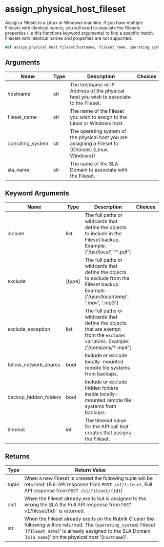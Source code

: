 # assign_physical_host_fileset

Assign a Fileset to a Linux or Windows machine. If you have multiple Filesets with identical names, you will need to populate the Filesets properties (i.e this functions keyword arguments) to find a specific match. Filesets with identical names and properties are not supported.
```py
def assign_physical_host_fileset(hostname, fileset_name, operating_system, sla_name, include=None, exclude=None, exclude_exception=None, follow_network_shares=False, backup_hidden_folders=False, timeout=30)
```

## Arguments
| Name        | Type | Description                                                                 | Choices |
|-------------|------|-----------------------------------------------------------------------------|---------|
| hostname  | str  | The hostname or IP Address of the physical host you wish to associate to the Fileset. |         |
| fileset_name  | str  | The name of the Fileset you wish to assign to the Linux or Windows host. |         |
| operating_system  | str  | The operating system of the physical host you are assigning a Fileset to. (Choices: {Linux, Windows}) |         |
| sla_name  | str  | The name of the SLA Domain to associate with the Fileset. |         |
## Keyword Arguments
| Name        | Type | Description                                                                 | Choices | Default |
|-------------|------|-----------------------------------------------------------------------------|---------|---------|
| include  | list  | The full paths or wildcards that define the objects to include in the Fileset backup. Example: ['/usr/local', '*.pdf']  |         |    None     |
| exclude  | [type]  | The full paths or wildcards that define the objects to exclude from the Fileset backup. Example: ['/user/local/temp', '*.mov', '*.mp3']  |         |    None     |
| exclude_exception  | list  | The full paths or wildcards that define the objects that are exempt from the `excludes` variables.  Example: ['/company/*.mp4']  |         |    None     |
| follow_network_shares  | bool  | Include or exclude locally-mounted remote file systems from backups.  |         |    False     |
| backup_hidden_folders  | bool  | Include or exclude hidden folders inside locally-mounted remote file systems from backups.  |         |    False     |
| timeout  | int  | The timeout value for the API call that creates that assigns the Fileset.  |         |    30     |

## Returns
| Type | Return Value                                                                                   |
|------|-----------------------------------------------------------------------------------------------|
| tuple  | When a new Fileset is created the following tuple will be returned: (Full API response from `POST /v1/fileset`, Full API response from `POST /v1/fileset/{id}`) |
| dict  | When the Fileset already exsits but is assigned to the wrong the SLA the Full API response from `POST `v1/fileset/{id}` is returned. |
| str  |  When the Fileset already exsits on the Rubrik Cluster the following will be returned: The {`operating_system`} Fileset '{`fileset_name`}' is already assigned to the SLA Domain '{`sla_name`}' on the physical host '{`hostname`}'. |
